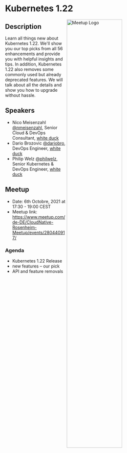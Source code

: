 # Kubernetes 1.22

<img width="60%" align="right" alt="Meetup Logo" src="https://secure.meetupstatic.com/photos/event/9/6/1/b/clean_497198427.jpeg">

## Description

<p>Learn all things new about Kubernetes 1.22. We'll show you our top picks from all 56 enhancements and provide you with helpful insights and tips.
In addition, Kubernetes 1.22 also removes some commonly used but already deprecated features. We will talk about all the details and show you how to upgrade without hassle.</p>

## Speakers

- Nico Meisenzahl [@nmeisenzahl](https://github.com/nmeisenzahl), Senior Cloud & DevOps Consultant, [white duck](https://whiteduck.de/en/)
- Dario Brozovic [@dariobro](https://github.com/dariobro), DevOps Engineer, [white duck](https://whiteduck.de/en/)
- Philip Welz [@philwelz](https://github.com/philwelz), Senior Kubernetes & DevOps Engineer, [white duck](https://whiteduck.de/en/)

## Meetup

- Date: 6th Octobre, 2021 at 17:30 - 19:00 CEST
- Meetup link: https://www.meetup.com/de-DE/CloudNative-Rosenheim-Meetup/events/280440917/

### Agenda

- Kubernetes 1.22 Release
- new features – our pick
- API and feature removals